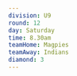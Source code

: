 ```yaml
---
division: U9
round: 12
day: Saturday
time: 8.30am
teamHome: Magpies
teamAway: Indians
diamond: 3
---
```

